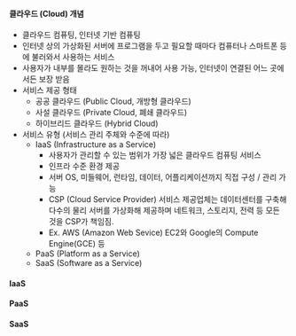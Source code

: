 #### 클라우드 (Cloud) 개념

- 클라우드 컴퓨팅, 인터넷 기반 컴퓨팅
- 인터넷 상의 가상화된 서버에 프로그램을 두고 필요할 때마다 컴퓨터나 스마트폰 등에 불러와서 사용하는 서비스
- 사용자가 내부를 몰라도 원하는 것을 꺼내어 사용 가능, 인터넷이 연결된 어느 곳에서든 보장 받음
- 서비스 제공 형태
  - 공공 클라우드 (Public Cloud, 개방형 클라우드)
  - 사설 클라우드 (Private Cloud, 폐쇄 클라우드)
  - 하이브리드 클라우드 (Hybrid Cloud)
- 서비스 유형 (서비스 관리 주체와 수준에 따라)
  - IaaS (Infrastructure as a Service)
    - 사용자가 관리할 수 있는 범위가 가장 넓은 클라우드 컴퓨팅 서비스
    - 인프라 수준 환경 제공
    - 서버 OS, 미들웨어, 런타임, 데이터, 어플리케이션까지 직접 구성 / 관리 가능
    - CSP (Cloud Service Provider) 서비스 제공업체는 데이터센터를 구축해 다수의 물리 서버를 가상화해 제공하며 네트워크, 스토리지, 전력 등 모든 것을 CSP가 책임짐.
    - Ex. AWS (Amazon Web Sevice) EC2와 Google의 Compute Engine(GCE) 등
  - PaaS (Platform as a Service)
  - SaaS (Software as a Service)

#### IaaS

#### PaaS

#### SaaS
